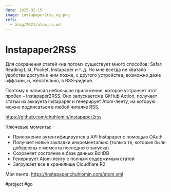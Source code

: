 ```yaml
---
date: 2025-02-15
image: instapaper2rss_og.png
refs:
  - blog/2021/atom_ru.md
---
```


# Instapaper2RSS

Для сохранения статей «на потом» существует много способов: Safari Reading List, Pocket, Instapaper и т. д.
Но мне всегда не хватало удобства доступа к ним позже, с другого устройства, возможно даже оффлайн, и, желательно, в RSS-ридере.

Поэтому я написал небольшое приложение, которое устраняет этот пробел – Instapaper2RSS.
Оно запускается в GitHub Action, получает статьи из аккаунта Instapaper и генерирует Atom-ленту,
на которую можно подписаться в любой читалке RSS.

https://github.com/chuhlomin/instapaper2rss

Ключевые моменты:

- Приложение аутентифицируется в API Instapaper с помощью OAuth
- Получает новые закладки инкрементально (только те, которые были добавлены с момента последнего запуска)
- Сохраняет состояние в базе данных BoltDB
- Генерирует Atom-ленту с полным содержимым статей
- Загружает все в хранилище Cloudflare R2

Моя лента: https://instapaper.chuhlomin.com/atom.xml

#project #go
